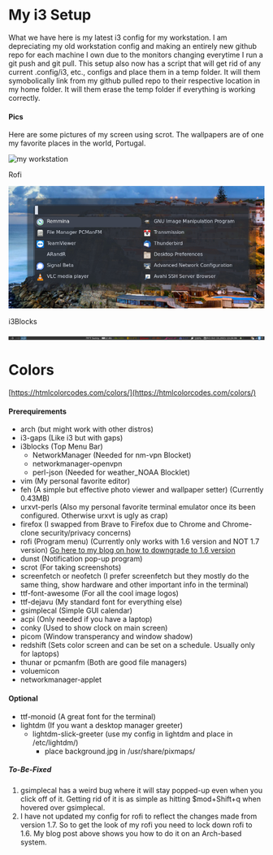 # My i3 Setup

What we have here is my latest i3 config for my workstation. I am depreciating my old workstation config and making an entirely new github repo for each machine I own due to the monitors changing everytime I run a git push and git pull. This setup also now has a script that will get rid of any current .config/i3, etc., configs and place them in a temp folder. It will them symobolically link from my github pulled repo to their respective location in my home folder. It will them erase the temp folder if everything is working correctly. 

#### Pics
Here are some pictures of my screen using scrot. The wallpapers are of one my favorite places in the world, Portugal.

![my workstation](./Pictures/2021-10-15-125753_3840x1080_scrot.png)

Rofi

![my workstation](./Pictures/rofi.png)

i3Blocks

![my workstation](./Pictures/i3blocks.png)

# Colors
[https://htmlcolorcodes.com/colors/](https://htmlcolorcodes.com/colors/)
#### Prerequirements

* arch (but might work with other distros)
* i3-gaps (Like i3 but with gaps)
* i3blocks (Top Menu Bar)
  * NetworkManager (Needed for nm-vpn Blocket)
  * networkmanager-openvpn
  * perl-json (Needed for weather_NOAA Blocklet)
* vim (My personal favorite editor)
* feh (A simple but effective photo viewer and wallpaper setter) (Currently 0.43MB)
* urxvt-perls (Also my personal favorite terminal emulator once its been configured. Otherwise urxvt is ugly as crap)
* firefox (I swapped from Brave to Firefox due to Chrome and Chrome-clone security/privacy concerns)
* rofi (Program menu) (Currently only works with 1.6 version and NOT 1.7 version) [Go here to my blog on how to downgrade to 1.6 version](https://blog.wretchednet.com/post/rofi-broken/)
* dunst (Notification pop-up program) 
* scrot (For taking screenshots)
* screenfetch or neofetch (I prefer screenfetch but they mostly do the same thing, show hardware and other important info in the terminal)
* ttf-font-awesome (For all the cool image logos)
* ttf-dejavu (My standard font for everything else)
* gsimplecal (Simple GUI calendar)
* acpi (Only needed if you have a laptop)
* conky (Used to show clock on main screen)
* picom (Window transperancy and window shadow)
* redshift (Sets color screen and can be set on a schedule. Usually only for laptops)
* thunar or pcmanfm (Both are good file managers)
* voluemicon
* networkmanager-applet

#### Optional

* ttf-monoid (A great font for the terminal)
* lightdm (If you want a desktop manager greeter)
    * lightdm-slick-greeter (use my config in lightdm and place in /etc/lightdm/)
        * place background.jpg in /usr/share/pixmaps/




##### To-Be-Fixed

1. gsimplecal has a weird bug where it will stay popped-up even when you click off of it. Getting rid of it is as simple as hitting $mod+Shift+q when hovered over gsimplecal.
2. I have not updated my config for rofi to reflect the changes made from version 1.7. So to get the look of my rofi you need to lock down rofi to 1.6. My blog post above shows you how to do it on an Arch-based system.
